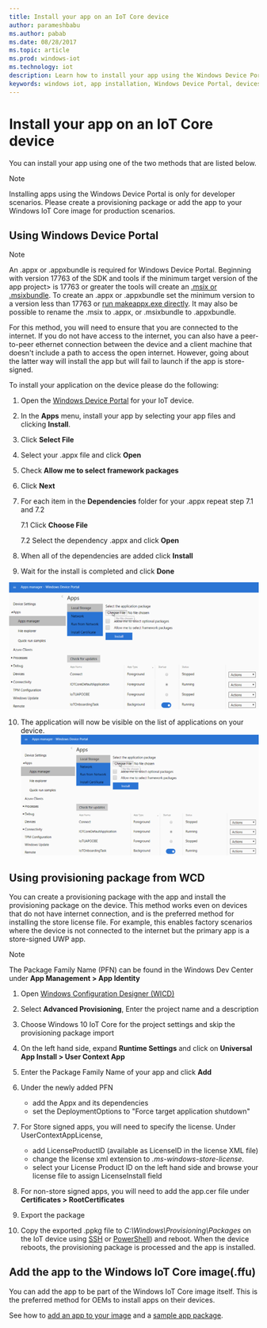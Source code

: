 ```yaml
---
title: Install your app on an IoT Core device
author: parameshbabu
ms.author: pabab
ms.date: 08/28/2017
ms.topic: article
ms.prod: windows-iot
ms.technology: iot
description: Learn how to install your app using the Windows Device Portal or as part of the IoT core image.
keywords: windows iot, app installation, Windows Device Portal, devices
---
```


# Install your app on an IoT Core device
You can install your app using one of the two methods that are listed below.

> [!NOTE]
> Installing apps using the Windows Device Portal is only for developer scenarios.
> Please create a provisioning package or add the app to your Windows IoT Core image for production scenarios.

## Using Windows Device Portal

> [!NOTE]
> An .appx or .appxbundle is required for Windows Device Portal. Beginning with version 17763 of the SDK and tools if the minimum target version of the app project> is 17763 or greater the tools will create an [.msix or .msixbundle](https://developercommunity.visualstudio.com/content/problem/391934/makeappx-now-creates-msix-files-instead-of-appx.html).
> To create an .appx or .appxbundle set the minimum version to a version less than 17763 or
> [run makeappx.exe directly](/windows/desktop/appxpkg/make-appx-package--makeappx-exe-#command-line-syntax). It may also be possible to rename the .msix to .appx, or .msixbundle to .appxbundle.

For this method, you will need to ensure that you are connected to the internet. If you do not have access to the internet, you can also have a peer-to-peer ethernet connection between the device and a client machine that doesn't include a path to access the open internet. However, going about the latter way will install the app but will fail to launch if the app is store-signed.

To install your application on the device please do the following:

1. Open the [Windows Device Portal](/windows/iot-core/manage-your-device/deviceportal) for your IoT device.

2. In the **Apps** menu, install your app by selecting your app files and clicking **Install**.

3. Click **Select File**

4. Select your .appx file and click **Open**

5. Check **Allow me to select framework packages**

6. Click **Next**

7. For each item in the **Dependencies** folder for your .appx repeat step 7.1 and 7.2

    7.1 Click **Choose File**

    7.2 Select the dependency .appx and click **Open**

8. When all of the dependencies are added click **Install**

9. Wait for the install is completed and click **Done**

 ![Install App](../media/AppInstaller/install-app.gif)

10. The application will now be visible on the list of applications on your device.
 ![Install App](../media/AppInstaller/install-app.gif)


## Using provisioning package from WCD
You can create a provisioning package with the app and install the provisioning package on the device. This method works even on devices that do not have internet connection, and is the preferred method for installing the store license file. For example, this enables factory scenarios where the device is not connected to the internet but the primary app is a store-signed UWP app.

> [!NOTE]
> The Package Family Name (PFN) can be found in the Windows Dev Center under **App Management > App Identity**

1. Open [Windows Configuration Designer (WICD)](/windows/configuration/provisioning-packages/provisioning-install-icd)

2. Select **Advanced Provisioning**, Enter the project name and a description

3. Choose Windows 10 IoT Core for the project settings and skip the provisioning package import

4. On the left hand side, expand **Runtime Settings** and click on **Universal App Install > User Context App**

5. Enter the Package Family Name of your app and click **Add**

6. Under the newly added PFN
    - add the Appx and its dependencies
    - set the DeploymentOptions to "Force target application shutdown"

7. For Store signed apps, you will need to specify the license. Under UserContextAppLicense,
    - add LicenseProductID (available as LicenseID in the license XML file)
    - change the license xml extension to *.ms-windows-store-license*.
    - select your License Product ID on the left hand side and browse your license file to assign LicenseInstall field

8. For non-store signed apps, you will need to add the app.cer file under **Certificates > RootCertificates** 

9. Export the package

10. Copy the exported .ppkg file to _C:\Windows\Provisioning\Packages_ on the IoT device using [SSH](../connect-your-device/SSH.md) or [PowerShell](../connect-your-device/powershell.md)) and reboot. When the device reboots, the provisioning package is processed and the app is installed.


## Add the app to the Windows IoT Core image(.ffu)
You can add the app to be part of the Windows IoT Core image itself.
This is the preferred method for OEMs to install apps on their devices.

See how to [add an app to your image](/windows-hardware/manufacture/iot/deploy-your-app-with-a-standard-board) and a [sample app package](https://github.com/ms-iot/iot-adk-addonkit/tree/master/Workspace/Source-arm/Packages/Appx.IoTCoreDefaultApp).
